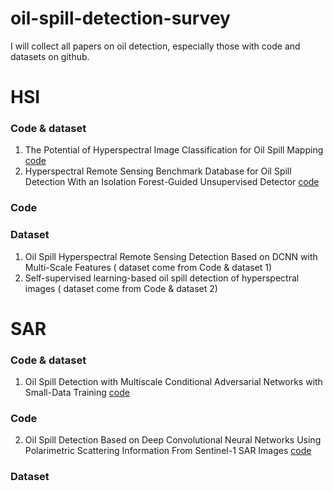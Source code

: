 # oil-spill-detection-survey
I will collect all papers on oil detection, especially those with code and datasets on github.


# HSI

### Code & dataset
1. The Potential of Hyperspectral Image Classification for Oil Spill Mapping [code](https://github.com/PinkSlime/HSI_oil_spill_mapping)
2. Hyperspectral Remote Sensing Benchmark Database for Oil Spill Detection With an Isolation Forest-Guided Unsupervised Detector [code](https://github.com/PuhongDuan/HOSD)


### Code

### Dataset
1. Oil Spill Hyperspectral Remote Sensing Detection Based on DCNN with Multi-Scale Features ( dataset come from Code & dataset 1)
2. Self-supervised learning-based oil spill detection of hyperspectral images ( dataset come from Code & dataset 2)


# SAR

### Code & dataset
1. Oil Spill Detection with Multiscale Conditional Adversarial Networks with Small-Data Training [code](https://github.com/liyongqingupc/MCAN-OilSpillDetection)

### Code
2. Oil Spill Detection Based on Deep Convolutional Neural Networks Using Polarimetric Scattering Information From Sentinel-1 SAR Images [code](https://github.com/RS-xjg/oil-spill-detection)


### Dataset
